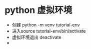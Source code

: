 # python 虚拟环境
- 创建 python -m venv tutorial-env
- 进入source tutorial-env/bin/activate
- 虚拟环境退出 deactivate
- 

